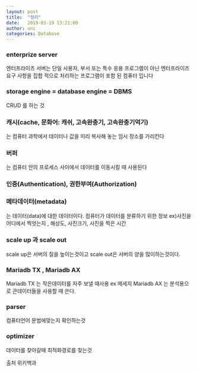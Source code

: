 ```yaml
---
layout: post
title:  "정리"
date:   2019-03-19 13:21:00
author: uni
categories: Database
---
```


<h3>enterprize server</h3>  엔터프라이즈 서버는 단일 사용자, 부서 또는 특수 응용 프로그램이 아닌 엔터프라이즈 요구 사항을 집합 적으로 처리하는 프로그램이 포함 된 컴퓨터 입니다

<h3>storage engine = database engine = DBMS</h3>   CRUD 를 하는 것


<h3>캐시(cache, 문화어: 캐쉬, 고속완충기, 고속완충기억기)</h3>는 컴퓨터 과학에서 데이터나 값을 미리 복사해 놓는 임시 장소를 가리킨다


<h3>버퍼</h3>는 컴퓨터 안의 프로세스 사이에서 데이터를 이동시킬 때 사용된다


<h3>인증(Authentication), 권한부여(Authorization)</h3>



<h3>메타데이터(metadata) </h3> 는 데이터(data)에 대한 데이터이다. 컴퓨터가 데이터를 분류하기 위한 정보 ex)사진을 어디에서 찍엇는지 , 해상도, 사진크기, 사진을 찍은 시간


<h3>scale up  과 scale out </h3>

scale up은 서버의 질을 높이는것이고 
scale out은 서버의 양을 많이하는것이다.  

<h3>Mariadb TX , Mariadb AX</h3>

Mariadb TX 는 작은데이터를 자주 보낼 때사용 ex 메세지
Mariadb AX 는 분석용으로 큰데이터들을 사용할 때 쓴다.


<h3>parser </h3>컴퓨터언어 문법에맞는지 확인하는것


<h3>optimizer</h3> 데이터를 찾아갈때 최적화경로를 찾는것 






출처 위키백과








